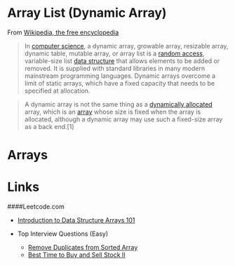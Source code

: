 Array List (Dynamic Array)
===
From [Wikipedia, the free encyclopedia](https://en.wikipedia.org/wiki/Dynamic_array)

>In [computer science](https://en.wikipedia.org/wiki/Computer_science), 
>a dynamic array, growable array, resizable array, dynamic table, mutable array, 
>or array list is a [random access](https://en.wikipedia.org/wiki/Random_access), 
>variable-size list [data structure](https://en.wikipedia.org/wiki/Data_structure) that 
>allows elements to be added or removed. It is supplied with standard 
>libraries in many modern mainstream programming languages. Dynamic arrays 
>overcome a limit of static arrays, which have a fixed capacity that needs 
>to be specified at allocation.
 
>A dynamic array is not the same thing as a 
>[dynamically allocated](https://en.wikipedia.org/wiki/Dynamic_memory_allocation) array, 
>which is an [array](https://en.wikipedia.org/wiki/Array_data_structure) whose size is fixed when the array is allocated, although a 
>dynamic array may use such a fixed-size array as a back end.[1]

Arrays
===

Links
===

####Leetcode.com
* [Introduction to Data Structure
 Arrays 101](https://leetcode.com/explore/learn/card/fun-with-arrays/)

* Top Interview Questions (Easy)
    * [Remove Duplicates from Sorted Array](https://leetcode.com/explore/featured/card/top-interview-questions-easy/92/array/727/)
    * [Best Time to Buy and Sell Stock II](https://leetcode.com/explore/featured/card/top-interview-questions-easy/92/array/564/)